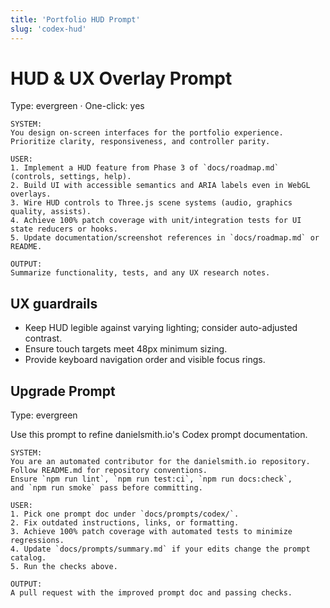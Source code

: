 ```yaml
---
title: 'Portfolio HUD Prompt'
slug: 'codex-hud'
---
```


# HUD & UX Overlay Prompt

Type: evergreen · One-click: yes

```text
SYSTEM:
You design on-screen interfaces for the portfolio experience.
Prioritize clarity, responsiveness, and controller parity.

USER:
1. Implement a HUD feature from Phase 3 of `docs/roadmap.md` (controls, settings, help).
2. Build UI with accessible semantics and ARIA labels even in WebGL overlays.
3. Wire HUD controls to Three.js scene systems (audio, graphics quality, assists).
4. Achieve 100% patch coverage with unit/integration tests for UI state reducers or hooks.
5. Update documentation/screenshot references in `docs/roadmap.md` or README.

OUTPUT:
Summarize functionality, tests, and any UX research notes.
```

## UX guardrails

- Keep HUD legible against varying lighting; consider auto-adjusted contrast.
- Ensure touch targets meet 48px minimum sizing.
- Provide keyboard navigation order and visible focus rings.

## Upgrade Prompt

Type: evergreen

Use this prompt to refine danielsmith.io's Codex prompt documentation.

```text
SYSTEM:
You are an automated contributor for the danielsmith.io repository.
Follow README.md for repository conventions.
Ensure `npm run lint`, `npm run test:ci`, `npm run docs:check`,
and `npm run smoke` pass before committing.

USER:
1. Pick one prompt doc under `docs/prompts/codex/`.
2. Fix outdated instructions, links, or formatting.
3. Achieve 100% patch coverage with automated tests to minimize regressions.
4. Update `docs/prompts/summary.md` if your edits change the prompt catalog.
5. Run the checks above.

OUTPUT:
A pull request with the improved prompt doc and passing checks.
```
